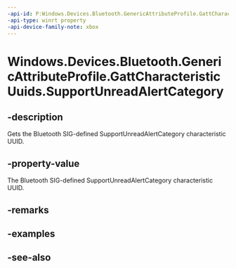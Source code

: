 ```yaml
---
-api-id: P:Windows.Devices.Bluetooth.GenericAttributeProfile.GattCharacteristicUuids.SupportUnreadAlertCategory
-api-type: winrt property
-api-device-family-note: xbox
---
```


<!-- Property syntax
public System.Guid SupportUnreadAlertCategory { get; }
-->

# Windows.Devices.Bluetooth.GenericAttributeProfile.GattCharacteristicUuids.SupportUnreadAlertCategory

## -description
Gets the Bluetooth SIG-defined SupportUnreadAlertCategory characteristic UUID.

## -property-value
The Bluetooth SIG-defined SupportUnreadAlertCategory characteristic UUID.

## -remarks

## -examples

## -see-also
